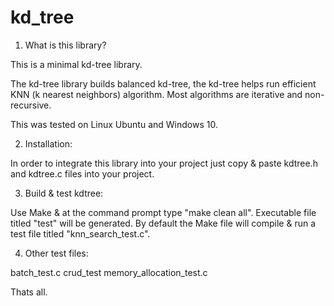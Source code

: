 # kd_tree

1) What is this library?

This is a minimal kd-tree library. 

The kd-tree library builds balanced kd-tree, the kd-tree helps
run efficient KNN (k nearest neighbors) algorithm. Most algorithms are 
iterative and non-recursive.  

This was tested on Linux Ubuntu and Windows 10.

2) Installation:

In order to integrate this library into your project just copy & paste kdtree.h
and kdtree.c files into your project. 

3) Build & test kdtree:

Use Make & at the command prompt type "make clean all". Executable file titled
"test" will be generated. By default the Make file will compile & run a test
file titled "knn_search_test.c". 

4) Other test files:

batch_test.c
crud_test
memory_allocation_test.c

Thats all. 



